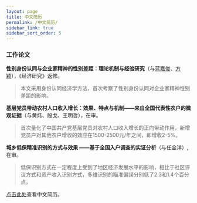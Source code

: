 ```yaml
---
layout: page
title: 中文简历
permalink: /中文简历/
sidebar_link: true
sidebar_sort_order: 5
---
```



### 工作论文
**性别身份认同与企业家精神的性别差距：理论机制与经验研究**（与[蓝嘉俊](https://faculty.hqu.edu.cn/lanjj/zh_CN/index.htm)、[方颖](https://wise.xmu.edu.cn/people/faculty/f80b2758-9c43-4a09-b4f9-e82c31340338.html)），《经济研究》返修。
>本文采用身份认同经济学方法，首次考察了性别身份认同对企业家精神性别差距的影响。

**基层党员带动农村人口收入增长：效果、特点与机制——来自全国代表性农户的微观证据**（与黄炜、殷戈、王明哲），在审。
>首次量化了中国共产党基层党员对农村人口收入增长的正向带动作用，新增党员户对其他农户增收的效应在1500-2500元/年之间，即增收2-5%。

**城乡低保精准识别的方式与效果 ——基于全国入户调查的实证分析**（与任金洋）, 在审。
>低保识别方式在一定程度上受到了地区经济发展水平的影响，相比于社区评议方式和资产收入识别方式，多维识别的瞄准偏误分别低了2.3和1.4个百分点。


<object data="{{ site.url }}/assets/chinese.pdf" type='application/pdf' width="100%" style="height:calc(100vh)">
<p><a href="{{ site.url }}/assets/chinese.pdf">点击此处</a>查看中文简历。</p>
</object>